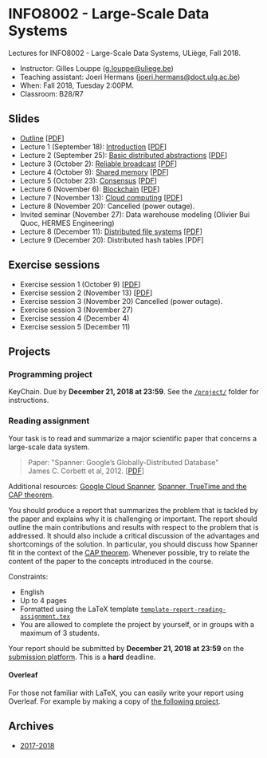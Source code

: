 # INFO8002 - Large-Scale Data Systems

Lectures for INFO8002 - Large-Scale Data Systems, ULiège, Fall 2018.

- Instructor: Gilles Louppe ([g.louppe@uliege.be](mailto:g.louppe@uliege.be))
- Teaching assistant: Joeri Hermans ([joeri.hermans@doct.ulg.ac.be](mailto:joeri.hermans@doct.ulg.ac.be))
- When: Fall 2018, Tuesday 2:00PM.
- Classroom: B28/R7

## Slides

- [Outline](https://glouppe.github.io/info8002-large-scale-data-systems/?p=outline.md) [[PDF](https://glouppe.github.io/info8002-large-scale-data-systems/pdf/outline.pdf)]
- Lecture 1 (September 18): [Introduction](https://glouppe.github.io/info8002-large-scale-data-systems/?p=lecture1.md) [[PDF](https://glouppe.github.io/info8002-large-scale-data-systems/pdf/lec1.pdf)]
- Lecture 2 (September 25): [Basic distributed abstractions](https://glouppe.github.io/info8002-large-scale-data-systems/?p=lecture2.md) [[PDF](https://glouppe.github.io/info8002-large-scale-data-systems/pdf/lec2.pdf)]
- Lecture 3 (October 2): [Reliable broadcast](https://glouppe.github.io/info8002-large-scale-data-systems/?p=lecture3.md) [[PDF](https://glouppe.github.io/info8002-large-scale-data-systems/pdf/lec3.pdf)]
- Lecture 4 (October 9): [Shared memory](https://glouppe.github.io/info8002-large-scale-data-systems/?p=lecture4.md) [[PDF](https://glouppe.github.io/info8002-large-scale-data-systems/pdf/lec4.pdf)]
- Lecture 5 (October 23): [Consensus](https://glouppe.github.io/info8002-large-scale-data-systems/?p=lecture5.md) [[PDF](https://glouppe.github.io/info8002-large-scale-data-systems/pdf/lec5.pdf)]
- Lecture 6 (November 6): [Blockchain](https://glouppe.github.io/info8002-large-scale-data-systems/?p=lecture6.md) [[PDF](https://glouppe.github.io/info8002-large-scale-data-systems/pdf/lec6.pdf)]
- Lecture 7 (November 13): [Cloud computing](https://glouppe.github.io/info8002-large-scale-data-systems/?p=lecture7.md) [[PDF](https://glouppe.github.io/info8002-large-scale-data-systems/pdf/lec7.pdf)]
- Lecture 8 (November 20): Cancelled (power outage).
- Invited seminar (November 27): Data warehouse modeling (Olivier Bui Quoc, HERMES Engineering)
- Lecture 8 (December 11): [Distributed file systems](https://glouppe.github.io/info8002-large-scale-data-systems/?p=lecture8.md) [[PDF](https://glouppe.github.io/info8002-large-scale-data-systems/pdf/lec8.pdf)]
- Lecture 9 (December 20): Distributed hash tables [PDF]



## Exercise sessions

- Exercise session 1 (October 9) [[PDF](https://glouppe.github.io/info8002-large-scale-data-systems/pdf/ex1.pdf)]
- Exercise session 2 (November 13) [[PDF](https://glouppe.github.io/info8002-large-scale-data-systems/pdf/ex2.pdf)]
- Exercise session 3 (November 20) Cancelled (power outage).
- Exercise session 3 (November 27)
- Exercise session 4 (December 4)
- Exercise session 5 (December 11)


## Projects

### Programming project

KeyChain. Due by **December 21, 2018 at 23:59**. See the [`/project/`](https://github.com/glouppe/info8002-large-scale-data-systems/tree/master/project) folder for instructions.

### Reading assignment

Your task is to read and summarize a major scientific paper that concerns a large-scale data system.

> Paper: "Spanner: Google’s Globally-Distributed Database"<br>
> James C. Corbett et al, 2012. [[PDF](https://storage.googleapis.com/pub-tools-public-publication-data/pdf/39966.pdf)]

Additional resources: [Google Cloud Spanner](https://cloud.google.com/spanner), [Spanner, TrueTime and the CAP theorem](https://storage.googleapis.com/pub-tools-public-publication-data/pdf/45855.pdf).

You should produce a report that summarizes the problem that is tackled by the paper and explains why it is challenging or important. The report should outline the main contributions and results with respect to the problem that is addressed.
It should also include a critical discussion of the advantages and shortcomings of the solution. In particular, you should discuss how Spanner fit in the context of the [CAP theorem](https://en.wikipedia.org/wiki/CAP_theorem).
Whenever possible, try to relate the content of the paper to the concepts introduced in the course.

Constraints:
- English
- Up to 4 pages
- Formatted using the LaTeX template [`template-report-reading-assignment.tex`](https://glouppe.github.io/info8002-large-scale-data-systems/template-report-reading-assignment.tex)
- You are allowed to complete the project by yourself, or in groups with a maximum of 3 students.

Your report should be submitted  by **December 21, 2018 at 23:59** on the [submission platform](https://submit.montefiore.ulg.ac.be/). This is a **hard** deadline.

#### Overleaf

For those not familiar with LaTeX, you can easily write your report using Overleaf. For example by making a copy of [the following project](https://www.overleaf.com/read/gvzynxgcpbwf).

## Archives

- [2017-2018](https://github.com/glouppe/info8002-large-scale-data-systems/tree/info8002-2017)
